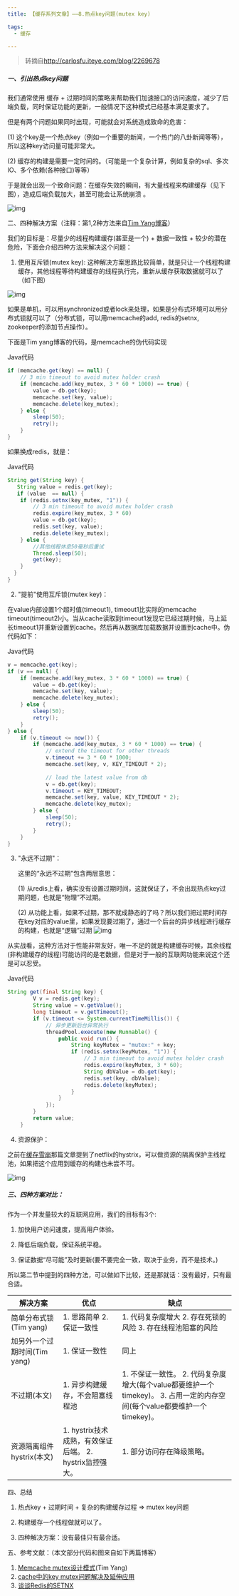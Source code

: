 ```yaml
---
title: 【缓存系列文章】——8.热点key问题(mutex key) 

tags:
  - 缓存

---
```


> 转摘自<http://carlosfu.iteye.com/blog/2269678>

##### 一、引出热点key问题

我们通常使用 缓存 + 过期时间的策略来帮助我们加速接口的访问速度，减少了后端负载，同时保证功能的更新，一般情况下这种模式已经基本满足要求了。

但是有两个问题如果同时出现，可能就会对系统造成致命的危害：

(1) 这个key是一个热点key（例如一个重要的新闻，一个热门的八卦新闻等等），所以这种key访问量可能非常大。

(2) 缓存的构建是需要一定时间的。（可能是一个复杂计算，例如复杂的sql、多次IO、多个依赖(各种接口)等等）

 

于是就会出现一个致命问题：在缓存失效的瞬间，有大量线程来构建缓存（见下图），造成后端负载加大，甚至可能会让系统崩溃 。

 ![img](https://ws2.sinaimg.cn/large/006tNbRwgy1fuywqnm422j30fj08zab5.jpg)

    

         

 

 

二、四种解决方案（注释：第1,2种方法来自[Tim Yang博客](http://timyang.net/tag/mutex/)）

我们的目标是：尽量少的线程构建缓存(甚至是一个) + 数据一致性 + 较少的潜在危险，下面会介绍四种方法来解决这个问题：

 

1. 使用互斥锁(mutex key): 这种解决方案思路比较简单，就是只让一个线程构建缓存，其他线程等待构建缓存的线程执行完，重新从缓存获取数据就可以了（如下图）

![img](https://ws4.sinaimg.cn/large/006tNbRwgy1fuywqo3bznj30ao09caat.jpg)

如果是单机，可以用synchronized或者lock来处理，如果是分布式环境可以用分布式锁就可以了（分布式锁，可以用memcache的add, redis的setnx, zookeeper的添加节点操作）。

下面是Tim yang博客的代码，是memcache的伪代码实现

Java代码

```java
if (memcache.get(key) == null) {  
    // 3 min timeout to avoid mutex holder crash  
    if (memcache.add(key_mutex, 3 * 60 * 1000) == true) {  
        value = db.get(key);  
        memcache.set(key, value);  
        memcache.delete(key_mutex);  
    } else {  
        sleep(50);  
        retry();  
    }  
} 
```

如果换成redis，就是：

Java代码

```java
String get(String key) {  
   String value = redis.get(key);  
   if (value  == null) {  
    if (redis.setnx(key_mutex, "1")) {  
        // 3 min timeout to avoid mutex holder crash  
        redis.expire(key_mutex, 3 * 60)  
        value = db.get(key);  
        redis.set(key, value);  
        redis.delete(key_mutex);  
    } else {  
        //其他线程休息50毫秒后重试  
        Thread.sleep(50);  
        get(key);  
    }  
  }  
}
```

2. "提前"使用互斥锁(mutex key)：

在value内部设置1个超时值(timeout1), timeout1比实际的memcache timeout(timeout2)小。当从cache读取到timeout1发现它已经过期时候，马上延长timeout1并重新设置到cache。然后再从数据库加载数据并设置到cache中。伪代码如下：

Java代码

```java
v = memcache.get(key);  
if (v == null) {  
    if (memcache.add(key_mutex, 3 * 60 * 1000) == true) {  
        value = db.get(key);  
        memcache.set(key, value);  
        memcache.delete(key_mutex);  
    } else {  
        sleep(50);  
        retry();  
    }  
} else {  
    if (v.timeout <= now()) {  
        if (memcache.add(key_mutex, 3 * 60 * 1000) == true) {  
            // extend the timeout for other threads  
            v.timeout += 3 * 60 * 1000;  
            memcache.set(key, v, KEY_TIMEOUT * 2);  
  
            // load the latest value from db  
            v = db.get(key);  
            v.timeout = KEY_TIMEOUT;  
            memcache.set(key, value, KEY_TIMEOUT * 2);  
            memcache.delete(key_mutex);  
        } else {  
            sleep(50);  
            retry();  
        }  
    }  
} 
```

3. "永远不过期"：

    这里的“永远不过期”包含两层意思：

    (1) 从redis上看，确实没有设置过期时间，这就保证了，不会出现热点key过期问题，也就是“物理”不过期。

    (2) 从功能上看，如果不过期，那不就成静态的了吗？所以我们把过期时间存在key对应的value里，如果发现要过期了，通过一个后台的异步线程进行缓存的构建，也就是“逻辑”过期   ![img](https://ws3.sinaimg.cn/large/006tNbRwgy1fuywua9eavj30r20f1q49.jpg)

从实战看，这种方法对于性能非常友好，唯一不足的就是构建缓存时候，其余线程(非构建缓存的线程)可能访问的是老数据，但是对于一般的互联网功能来说这个还是可以忍受。

Java代码

```java
String get(final String key) {  
        V v = redis.get(key);  
        String value = v.getValue();  
        long timeout = v.getTimeout();  
        if (v.timeout <= System.currentTimeMillis()) {  
            // 异步更新后台异常执行  
            threadPool.execute(new Runnable() {  
                public void run() {  
                    String keyMutex = "mutex:" + key;  
                    if (redis.setnx(keyMutex, "1")) {  
                        // 3 min timeout to avoid mutex holder crash  
                        redis.expire(keyMutex, 3 * 60);  
                        String dbValue = db.get(key);  
                        redis.set(key, dbValue);  
                        redis.delete(keyMutex);  
                    }  
                }  
            });  
        }  
        return value;  
    } 
```

4. 资源保护：

之前在[缓存雪崩](http://carlosfu.iteye.com/blog/2249316)那篇文章提到了netflix的hystrix，可以做资源的隔离保护主线程池，如果把这个应用到缓存的构建也未尝不可。

![img](https://ws4.sinaimg.cn/large/006tNbRwgy1fuywvc7auwj30hs07labd.jpg)



##### 三、四种方案对比：

作为一个并发量较大的互联网应用，我们的目标有3个:

1. 加快用户访问速度，提高用户体验。

2. 降低后端负载，保证系统平稳。

3. 保证数据“尽可能”及时更新(要不要完全一致，取决于业务，而不是技术。)

所以第二节中提到的四种方法，可以做如下比较，还是那就话：没有最好，只有最合适。 

| 解决方案                     | 优点                                                    | 缺点                                                         |
| ---------------------------- | ------------------------------------------------------- | ------------------------------------------------------------ |
| 简单分布式锁(Tim yang)       | 1. 思路简单 2. 保证一致性                               | 1. 代码复杂度增大 2. 存在死锁的风险 3. 存在线程池阻塞的风险  |
| 加另外一个过期时间(Tim yang) | 1. 保证一致性                                           | 同上                                                         |
| 不过期(本文)                 | 1. 异步构建缓存，不会阻塞线程池                         | 1. 不保证一致性。 2. 代码复杂度增大(每个value都要维护一个timekey)。 3. 占用一定的内存空间(每个value都要维护一个timekey)。 |
| 资源隔离组件hystrix(本文)    | 1. hystrix技术成熟，有效保证后端。 2. hystrix监控强大。 | 1. 部分访问存在降级策略。                                    |

 

 

四、总结

1. 热点key + 过期时间 + 复杂的构建缓存过程 => mutex key问题

2. 构建缓存一个线程做就可以了。

3. 四种解决方案：没有最佳只有最合适。



五、参考文献：（本文部分代码和图来自如下两篇博客）

1. [Memcache mutex设计模式](http://timyang.net/tag/mutex/)(Tim Yang)
2. [cache中的key mutex问题解决及延伸应用](http://www.cnblogs.com/sunli/archive/2010/07/27/cache_key_mutex.html)
3. [谈谈Redis的SETNX](http://huoding.com/2015/09/14/463?hmsr=toutiao.io&utm_medium=toutiao.io&utm_source=toutiao.io)